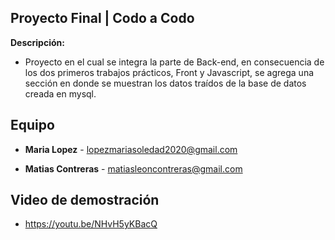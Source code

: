 ## Proyecto Final | Codo a Codo

**Descripción:**
- Proyecto en el cual se integra la parte de Back-end, en consecuencia de los dos primeros trabajos prácticos, Front y Javascript, se agrega una sección en donde se muestran los datos traídos de la base de datos creada en mysql.

## Equipo

- **Maria Lopez** - lopezmariasoledad2020@gmail.com

- **Matias Contreras** - matiasleoncontreras@gmail.com

## Video de demostración

- https://youtu.be/NHvH5yKBacQ
